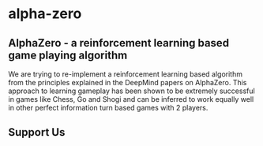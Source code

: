 # alpha-zero
## AlphaZero - a reinforcement learning based game playing algorithm

We are trying to re-implement a reinforcement learning based algorithm from the principles explained in the DeepMind papers on AlphaZero. This approach to learning gameplay has been shown to be extremely successful in games like Chess, Go and Shogi and can be inferred to work equally well in other perfect information turn based games with 2 players.

## Support Us
